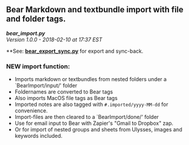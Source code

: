## Bear Markdown and textbundle import with file and folder tags.

***bear_import.py***  
*Version 1.0.0 - 2018-02-10 at 17:37 EST*

**See: **[bear_export_sync.py](https://github.com/rovest/Bear-Markdown-Export/blob/master/README.md)** for export and sync-back.

### NEW import function: 
* Imports markdown or textbundles from nested folders under a `BearImport/input/' folder
* Foldernames are converted to Bear tags
* Also imports MacOS file tags as Bear tags
* Imported notes are also tagged with `#.imported/yyyy-MM-dd` for convenience.
* Import-files are then cleared to a `BearImport/done/' folder
* Use for email input to Bear with Zapier's "Gmail to Dropbox" zap.
* Or for import of nested groups and sheets from Ulysses, images and keywords included.
